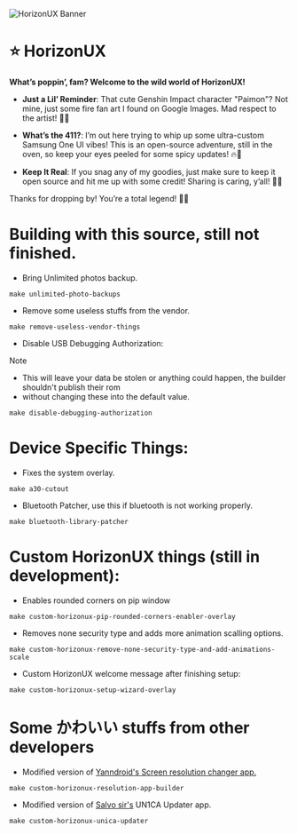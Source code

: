 ![HorizonUX Banner](https://github.com/forsaken-heart24/HorizonUX/blob/main/banner_images/HorizonUX.png?raw=true)

# ⭐ HorizonUX

**What’s poppin’, fam? Welcome to the wild world of HorizonUX!**

- **Just a Lil’ Reminder**: That cute Genshin Impact character "Paimon"? Not mine, just some fire fan art I found on Google Images. Mad respect to the artist! 🎨✨

- **What’s the 411?**: I’m out here trying to whip up some ultra-custom Samsung One UI vibes! This is an open-source adventure, still in the oven, so keep your eyes peeled for some spicy updates! 🔥🚀

- **Keep It Real**: If you snag any of my goodies, just make sure to keep it open source and hit me up with some credit! Sharing is caring, y’all! 🤗💯

Thanks for dropping by! You’re a total legend! 💖✨

# Building with this source, still not finished.
- Bring Unlimited photos backup.
```
make unlimited-photo-backups
```

- Remove some useless stuffs from the vendor.
```
make remove-useless-vendor-things
```

- Disable USB Debugging Authorization: 
> [!NOTE]  
> - This will leave your data be stolen or anything could happen, the builder shouldn't publish their rom
> - without changing these into the default value.
```
make disable-debugging-authorization
```

# Device Specific Things:
- Fixes the system overlay.
```
make a30-cutout
```

- Bluetooth Patcher, use this if bluetooth is not working properly.
```
make bluetooth-library-patcher
```

# Custom HorizonUX things (still in development):
- Enables rounded corners on pip window
```
make custom-horizonux-pip-rounded-corners-enabler-overlay
```

- Removes none security type and adds more animation scalling options.
```
make custom-horizonux-remove-none-security-type-and-add-animations-scale
```

- Custom HorizonUX welcome message after finishing setup:
```
make custom-horizonux-setup-wizard-overlay
```

# Some かわいい stuffs from other developers
- Modified version of <a href="https://github.com/yanndroid/screenresolution">Yanndroid's Screen resolution changer app.</a>
```
make custom-horizonux-resolution-app-builder
```

- Modified version of <a href="https://github.com/salvogiangri">Salvo sir's</a> UN1CA Updater app.
```
make custom-horizonux-unica-updater
```